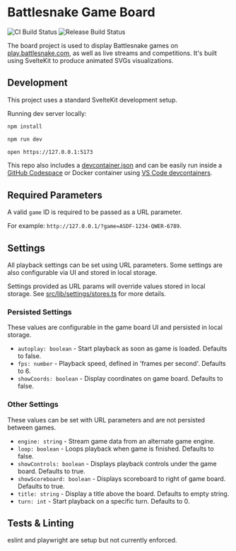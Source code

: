 # Battlesnake Game Board

![CI Build Status](https://github.com/BattlesnakeOfficial/board/actions/workflows/ci.yml/badge.svg)  ![Release Build Status](https://github.com/BattlesnakeOfficial/board/actions/workflows/release.yml/badge.svg)

The board project is used to display Battlesnake games on [play.battlesnake.com](https://play.battlesnake.com/), as well as live streams and competitions. It's built using SvelteKit to produce animated SVGs visualizations.


## Development

This project uses a standard SvelteKit development setup.

Running dev server locally:

```sh
npm install

npm run dev

open https://127.0.0.1:5173
```

This repo also includes a [devcontainer.json](.devcontainer/devcontainer.json) and can be easily run inside a [GitHub Codespace](https://github.com/features/codespaces) or Docker container using [VS Code devcontainers](https://code.visualstudio.com/docs/devcontainers/containers).


## Required Parameters

A valid `game` ID is required to be passed as a URL parameter.

For example:
`http://127.0.0.1/?game=ASDF-1234-QWER-6789`.


## Settings

All playback settings can be set using URL parameters. Some settings are also configurable via UI and stored in local storage.

Settings provided as URL params will override values stored in local storage. See [src/lib/settings/stores.ts](src/lib/settings/stores.ts) for more details.

### Persisted Settings

These values are configurable in the game board UI and persisted in local storage.

- `autoplay: boolean` -  Start playback as soon as game is loaded. Defaults to false.
- `fps: number` - Playback speed, defined in 'frames per second'. Defaults to 6.
- `showCoords: boolean` - Display coordinates on game board. Defaults to false.

### Other Settings

These values can be set with URL parameters and are not persisted between games.

- `engine: string` - Stream game data from an alternate game engine.
- `loop: boolean` - Loops playback when game is finished. Defaults to false.
- `showControls: boolean` - Displays playback controls under the game board. Defaults to true.
- `showScoreboard: boolean` - Displays scoreboard to right of game board. Defaults to true.
- `title: string` - Display a title above the board. Defaults to empty string.
- `turn: int` - Start playback on a specific turn. Defaults to 0.

## Tests & Linting

eslint and playwright are setup but not currently enforced.
